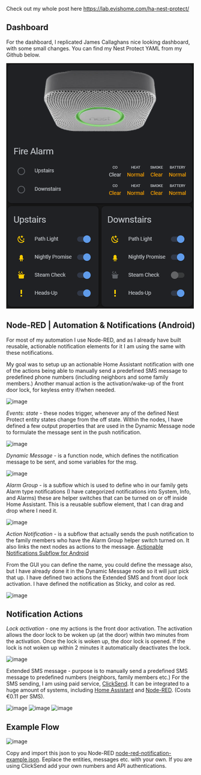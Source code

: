 Check out my whole post here https://lab.evishome.com/ha-nest-protect/

## Dashboard
For the dashboard, I replicated James Callaghans nice looking dashboard, with some small changes.
You can find my Nest Protect YAML from my Github below.

![Synology Overview](/dashboards/nest-protect/Nest-Protect-dashboard.png)

## Node-RED | Automation & Notifications (Android)

For most of my automation I use Node-RED, and as I already have built reusable, actionable notification elements for it I am using the same with these notifications.

My goal was to setup up an actionable Home Assistant notification with one of the actions being able to manually send a predefined SMS message to predefined phone numbers (including neighbors and some family members.) Another manual action is the activation/wake-up of the front door lock, for keyless entry if/when needed.

![image](https://user-images.githubusercontent.com/98347572/168471792-3c6fba85-b2c1-4194-be75-9603b5e1dbec.png)

*Events: state* - these nodes trigger, whenever any of the defined Nest Protect entity states change from the off state. Within the nodes, I have defined a few output properties that are used in the Dynamic Message node to formulate the message sent in the push notification.

![image](https://user-images.githubusercontent.com/98347572/168565679-6e02aaf6-8a34-48d2-8c54-c8fbfd0bcb0f.png)


*Dynamic Message* - is a function node, which defines the notification message to be sent, and some variables for the msg.

![image](https://user-images.githubusercontent.com/98347572/168565775-5425fb0c-0344-439f-abf3-c522423034dd.png)


*Alarm Group* - is a subflow which is used to define who in our family gets Alarm type notifications (I have categorized notifications into System, Info, and Alarms) these are helper switches that can be turned on or off inside Home Assistant. This is a reusable subflow element, that I can drag and drop where I need it.

![image](https://user-images.githubusercontent.com/98347572/168565882-42a90489-1818-4ce3-bdd3-91ad9f9bae1f.png)

*Action Notification* - is a subflow that actually sends the push notification to the family members who have the Alarm Group helper switch turned on. It also links the next nodes as actions to the message. [Actionable Notifications Subflow for Android](https://zachowj.github.io/node-red-contrib-home-assistant-websocket/cookbook/actionable-notifications-subflow-for-android.html#demo-flow)

From the GUI you can define the name, you could define the message also, but I have already done it in the Dynamic Message node so it will just pick that up. I have defined two actions the Extended SMS and front door lock activation. I have defined the notification as Sticky, and color as red.

![image](https://user-images.githubusercontent.com/98347572/168566157-fb5e3ae3-9b5f-4c00-951a-ca132b317303.png)


## Notification Actions

*Lock activation* - one my actions is the front door activation. The activation allows the door lock to be woken up (at the door) within two minutes from the activation. Once the lock is woken up, the door lock is opened. If the lock is not woken up within 2 minutes it automatically deactivates the lock.

![image](https://user-images.githubusercontent.com/98347572/168566237-cede2f5e-d156-4683-91b6-364c4c3e57b8.png)


Extended SMS message - purpose is to manually send a predefined SMS message to predefined numbers (neighbors, family members etc.) For the SMS sending, I am using paid service, [ClickSend](https://clicksend.com/?u=324136). It can be integrated to a huge amount of systems, including [Home Assistant](https://integrations.clicksend.com/listings/home-assistant) and [Node-RED](https://integrations.clicksend.com/listings/node-red). (Costs €0.11 per SMS).

![image](https://user-images.githubusercontent.com/98347572/168566377-f34f0fd1-ef48-4347-9cb3-b8c050e64e6d.png)
![image](https://user-images.githubusercontent.com/98347572/168566492-642ca0ae-b228-4ac7-be66-ffb346d18407.png)
![image](https://user-images.githubusercontent.com/98347572/168566526-85d42bd0-802b-4178-96fd-b6512378a111.png)


## Example Flow

![image](https://user-images.githubusercontent.com/98347572/168472361-eec3a708-9dc8-4d11-a811-8ca22e4eddc9.png)

Copy and import this json to you Node-RED [node-red-notification-example.json](https://github.com/EvisHome/home-assistant/blob/main/dashboards/nest-protect/node-red-notification-example.json). Eeplace the entities, messages etc. with your own. If you are using ClickSend add your own numbers and API authentications.




